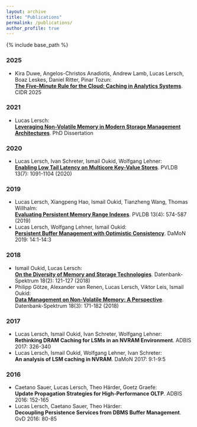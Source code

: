 ```yaml
---
layout: archive
title: "Publications"
permalink: /publications/
author_profile: true
---
```


<!---
{% if author.googlescholar %}
  You can also find my articles on <u><a href="{{author.googlescholar}}">my Google Scholar profile</a>.</u>
{% endif %} --->

{% include base_path %}

<!---
{% for post in site.publications reversed %}
  {% include archive-single.html %}
{% endfor %}
--->

### 2025
  * Kira Duwe, Angelos-Christos Anadiotis, Andrew Lamb, Lucas Lersch, Boaz Leskes, Daniel Ritter, Pinar Tozun:  
    [**The Five-Minute Rule for the Cloud: Caching in Analytics Systems**](https://vldb.org/cidrdb/papers/2025/p4-duwe.pdf). CIDR 2025

### 2021
  * Lucas Lersch:  
    [**Leveraging Non-Volatile Memory in Modern Storage Management Architectures**](https://tud.qucosa.de/api/qucosa%3A74887/attachment/ATT-0/). PhD Dissertation

### 2020
  * Lucas Lersch, Ivan Schreter, Ismail Oukid, Wolfgang Lehner:  
    [**Enabling Low Tail Latency on Multicore Key-Value Stores**](http://www.vldb.org/pvldb/vol13/p1091-lersch.pdf). PVLDB 13(7): 1091-1104 (2020)

### 2019
  * Lucas Lersch, Xiangpeng Hao, Ismail Oukid, Tianzheng Wang, Thomas Willhalm:  
    [**Evaluating Persistent Memory Range Indexes**](http://www.vldb.org/pvldb/vol13/p574-lersch.pdf). PVLDB 13(4): 574-587 (2019)
  * Lucas Lersch, Wolfgang Lehner, Ismail Oukid:  
    [**Persistent Buffer Management with Optimistic Consistency**](https://arxiv.org/pdf/1905.06760.pdf). DaMoN 2019: 14:1-14:3

### 2018
  * Ismail Oukid, Lucas Lersch:  
    [**On the Diversity of Memory and Storage Technologies**](https://arxiv.org/pdf/1908.07431.pdf). Datenbank-Spektrum 18(2): 121-127 (2018)
  * Philipp Götze, Alexander van Renen, Lucas Lersch, Viktor Leis, Ismail Oukid:  
    [**Data Management on Non-Volatile Memory: A Perspective**](https://db.in.tum.de/~vanrenen/papers/nvm_survey.pdf?lang=en). Datenbank-Spektrum 18(3): 171-182 (2018)

### 2017
  * Lucas Lersch, Ismail Oukid, Ivan Schreter, Wolfgang Lehner:  
    **Rethinking DRAM Caching for LSMs in an NVRAM Environment**. ADBIS 2017: 326-340
  * Lucas Lersch, Ismail Oukid, Wolfgang Lehner, Ivan Schreter:  
    **An analysis of LSM caching in NVRAM**. DaMoN 2017: 9:1-9:5

### 2016
  * Caetano Sauer, Lucas Lersch, Theo Härder, Goetz Graefe:  
    **Update Propagation Strategies for High-Performance OLTP**. ADBIS 2016: 152-165
  * Lucas Lersch, Caetano Sauer, Theo Härder:  
    **Decoupling Persistence Services from DBMS Buffer Management**. GvD 2016: 80-85
